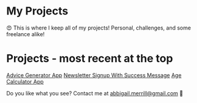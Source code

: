 # My Projects
😍 This is where I keep all of my projects! Personal, challenges, and some freelance alike!

# Projects - most recent at the top
[Advice Generator App](https://abbigailmerrill.github.io/projects/advice-generator-app/)
[Newsletter Signup With Success Message](https://abbigailmerrill.github.io/projects/newsletter-sign-up/)
[Age Calculator App](https://abbigailmerrill.github.io/projects/age-calculator-app-main/index.html)


Do you like what you see? Contact me at [abbigail.merrill@gmail.com](mailto:abbigail.merrill@gmail.com) 📨
